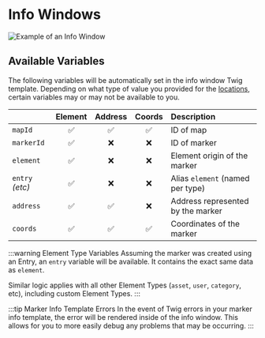 # Info Windows

<img class="dropshadow" :src="$withBase('/images/maps/info-window.png')" alt="Example of an Info Window">

## Available Variables

The following variables will be automatically set in the info window Twig template. Depending on what type of value you provided for the [locations](/dynamic-maps/locations/), certain variables may or may not be available to you.

|       | Element | Address | Coords | Description |
|-------|:-------:|:-------:|:------:|:------------|
| `mapId`         | ✅ | ✅ | ✅ | ID of map |
| `markerId`      | ✅ | ❌ | ❌ | ID of marker |
| `element`       | ✅ | ❌ | ❌ | Element origin of the marker |
| `entry` _(etc)_ | ✅ | ❌ | ❌ | Alias `element` (named per type) |
| `address`       | ✅ | ✅ | ❌ | Address represented by the marker |
| `coords`        | ✅ | ✅ | ✅ | Coordinates of the marker |

:::warning Element Type Variables
Assuming the marker was created using an Entry, an `entry` variable will be available. It contains the exact same data as `element`.

Similar logic applies with all other Element Types (`asset`, `user`, `category`, etc), including custom Element Types.
:::

:::tip Marker Info Template Errors
In the event of Twig errors in your marker info template, the error will be rendered inside of the info window. This allows for you to more easily debug any problems that may be occurring.
:::
